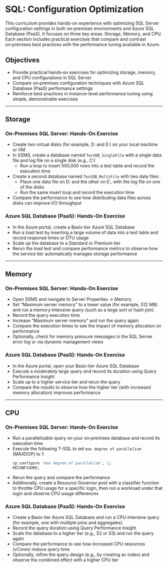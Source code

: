 # SQL: Configuration Optimization

This curriculum provides hands-on experience with optimizing SQL Server configuration settings in both on‑premises environments and Azure SQL Database (PaaS). It focuses on three key areas: Storage, Memory, and CPU. Each section includes practical exercises that compare and contrast on‑premises best practices with the performance tuning available in Azure.

## Objectives

- Provide practical hands‑on exercises for optimizing storage, memory, and CPU configurations in SQL Server
- Compare on‑premises configuration techniques with Azure SQL Database (PaaS) performance settings
- Reinforce best practices in instance-level performance tuning using simple, demonstrable exercises

-------------------------

## Storage

### On‑Premises SQL Server: Hands‑On Exercise

- Create two virtual disks (for example, D: and E:) on your local machine or VM  
- In SSMS, create a database named `TestDB_SingleFile` with a single data file and log file on a single disk (e.g., C:)  
  - Run a loop to insert 500,000 rows into a test table and record the execution time  
- Create a second database named `TestDB_MultiFile` with two data files:
  - Place one data file on D: and the other on E:, with the log file on one of the disks  
  - Run the same insert loop and record the execution time  
- Compare the performance to see how distributing data files across disks can improve I/O throughput

### Azure SQL Database (PaaS): Hands‑On Exercise

- In the Azure portal, create a Basic‑tier Azure SQL Database  
- Run a load test by inserting a large volume of data into a test table and record response times or DTU usage  
- Scale up the database to a Standard or Premium tier  
- Rerun the load test and compare performance metrics to observe how the service tier automatically manages storage performance

-------------------------

## Memory

### On‑Premises SQL Server: Hands‑On Exercise

- Open SSMS and navigate to Server Properties → Memory  
- Set “Maximum server memory” to a lower value (for example, 512 MB) and run a memory‑intensive query (such as a large sort or hash join)  
- Record the query execution time  
- Increase “Maximum server memory” and run the query again  
- Compare the execution times to see the impact of memory allocation on performance  
- Optionally, check for memory pressure messages in the SQL Server error log or via dynamic management views

### Azure SQL Database (PaaS): Hands‑On Exercise

- In the Azure portal, open your Basic‑tier Azure SQL Database  
- Execute a moderately large query and record its duration using Query Performance Insight  
- Scale up to a higher service tier and rerun the query  
- Compare the results to observe how the higher tier (with increased memory allocation) improves performance

-------------------------

## CPU

### On‑Premises SQL Server: Hands‑On Exercise

- Run a parallelizable query on your on‑premises database and record its execution time  
- Execute the following T-SQL to set `max degree of parallelism` (MAXDOP) to 1:
  ```sql
  sp_configure 'max degree of parallelism', 1;
  RECONFIGURE;
  ```
- Rerun the query and compare the performance  
- Additionally, create a Resource Governor pool with a classifier function to throttle CPU usage for a specific login, then run a workload under that login and observe CPU usage differences

### Azure SQL Database (PaaS): Hands‑On Exercise

- Create a Basic‑tier Azure SQL Database and run a CPU‑intensive query (for example, one with multiple joins and aggregates)  
- Record the query duration using Query Performance Insight  
- Scale the database to a higher tier (e.g., S2 or S3) and run the query again  
- Compare the performance to see how increased CPU resources (vCores) reduce query time  
- Optionally, refine the query design (e.g., by creating an index) and observe the combined effect with a higher CPU tier
